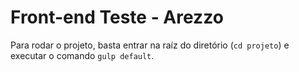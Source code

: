 # Front-end Teste - Arezzo
Para rodar o projeto, basta entrar na raíz do diretório (`cd projeto`) e executar o comando `gulp default`.
